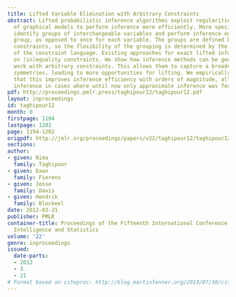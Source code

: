 ```yaml
---
title: Lifted Variable Elimination with Arbitrary Constraints
abstract: Lifted probabilistic inference algorithms exploit regularities in the structure
  of graphical models to perform inference more efficiently. More specifically, they
  identify groups of interchangeable variables and perform inference once for each
  group, as opposed to once for each variable. The groups are defined by means of
  constraints, so the flexibility of the grouping is determined by the expressivity
  of the constraint language. Existing approaches for exact lifted inference rely
  on (in)equality constraints. We show how inference methods can be generalized to
  work with arbitrary constraints. This allows them to capture a broader range of
  symmetries, leading to more opportunities for lifting. We empirically demonstrate
  that this improves inference efficiency with orders of magnitude, allowing exact
  inference in cases where until now only approximate inference was feasible.
pdf: http://proceedings.pmlr.press/taghipour12/taghipour12.pdf
layout: inproceedings
id: taghipour12
month: 0
firstpage: 1194
lastpage: 1202
page: 1194-1202
origpdf: http://jmlr.org/proceedings/papers/v22/taghipour12/taghipour12.pdf
sections: 
author:
- given: Nima
  family: Taghipour
- given: Daan
  family: Fierens
- given: Jesse
  family: Davis
- given: Hendrik
  family: Blockeel
date: 2012-03-21
publisher: PMLR
container-title: Proceedings of the Fifteenth International Conference on Artificial
  Intelligence and Statistics
volume: '22'
genre: inproceedings
issued:
  date-parts:
  - 2012
  - 3
  - 21
# Format based on citeproc: http://blog.martinfenner.org/2013/07/30/citeproc-yaml-for-bibliographies/
---
```

